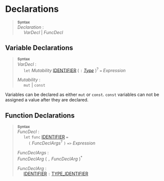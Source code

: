 # Declarations

> **<sup>Syntax</sup>**\
> _Declaration_ :\
> &nbsp;&nbsp;&nbsp;&nbsp; _VarDecl_ | _FuncDecl_

## Variable Declarations

> **<sup>Syntax</sup>**\
> _VarDecl_ :\
> &nbsp;&nbsp;&nbsp;&nbsp; `let` _Mutability_ [IDENTIFIER](/lexical_structure/identifiers.md) ( `:` [_Type_](/type_system/index.md) )<sup>?</sup> `=` _Expression_
>
> _Mutability_ :\
> &nbsp;&nbsp;&nbsp;&nbsp; `mut` | `const`

Variables can be declared as either `mut` or `const`. `const` variables can not be assigned a value after they are declared.

## Function Declarations

> **<sup>Syntax</sup>**\
> _FuncDecl_ :\
> &nbsp;&nbsp;&nbsp;&nbsp; `let` `func` [IDENTIFIER](/lexical_structure/identifiers.md) `=`\
> &nbsp;&nbsp;&nbsp;&nbsp;&nbsp;&nbsp;&nbsp;&nbsp; `(` _FuncDeclArgs_<sup>?</sup> `)` `=>` _Expression_
>
> _FuncDeclArgs_ :\
> _FuncDeclArg_ ( `,` _FuncDeclArg_ )<sup>*</sup>
>
> _FuncDeclArg_ :\
> &nbsp;&nbsp;&nbsp;&nbsp; [IDENTIFIER](/lexical_structure/identifiers.md) `:` [TYPE_IDENTIFIER](/lexical_structure/identifiers.md) 
